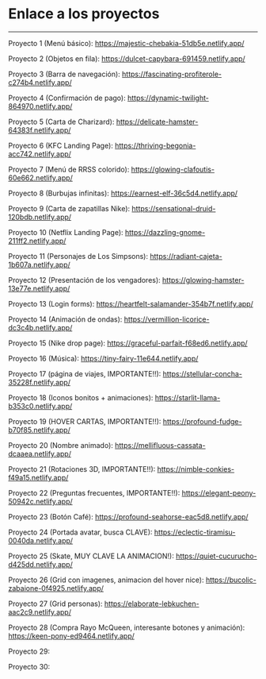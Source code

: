 # Enlace a los proyectos

---

Proyecto 1 (Menú básico): https://majestic-chebakia-51db5e.netlify.app/

Proyecto 2 (Objetos en fila): https://dulcet-capybara-691459.netlify.app/

Proyecto 3 (Barra de navegación): https://fascinating-profiterole-c274b4.netlify.app/

Proyecto 4 (Confirmación de pago): https://dynamic-twilight-864970.netlify.app/

Proyecto 5 (Carta de Charizard): https://delicate-hamster-64383f.netlify.app/

Proyecto 6 (KFC Landing Page): https://thriving-begonia-acc742.netlify.app/

Proyecto 7 (Menú de RRSS colorido): https://glowing-clafoutis-60e662.netlify.app/

Proyecto 8 (Burbujas infinitas): https://earnest-elf-36c5d4.netlify.app/

Proyecto 9 (Carta de zapatillas Nike): https://sensational-druid-120bdb.netlify.app/

Proyecto 10 (Netflix Landing Page): https://dazzling-gnome-211ff2.netlify.app/

Proyecto 11 (Personajes de Los Simpsons): https://radiant-cajeta-1b607a.netlify.app/

Proyecto 12 (Presentación de los vengadores): https://glowing-hamster-13e77e.netlify.app/

Proyecto 13 (Login forms): https://heartfelt-salamander-354b7f.netlify.app/

Proyecto 14 (Animación de ondas): https://vermillion-licorice-dc3c4b.netlify.app/

Proyecto 15 (Nike drop page):  https://graceful-parfait-f68ed6.netlify.app/

Proyecto 16 (Música): https://tiny-fairy-11e644.netlify.app/

Proyecto 17 (página de viajes, IMPORTANTE!!): https://stellular-concha-35228f.netlify.app/

Proyecto 18 (Iconos bonitos + animaciones): https://starlit-llama-b353c0.netlify.app/

Proyecto 19 (HOVER CARTAS, IMPORTANTE!!): https://profound-fudge-b70f85.netlify.app/

Proyecto 20 (Nombre animado): https://mellifluous-cassata-dcaaea.netlify.app/

Proyecto 21 (Rotaciones 3D, IMPORTANTE!!): https://nimble-conkies-f49a15.netlify.app/

Proyecto 22 (Preguntas frecuentes, IMPORTANTE!!): https://elegant-peony-50942c.netlify.app/

Proyecto 23 (Botón Café): https://profound-seahorse-eac5d8.netlify.app/

Proyecto 24 (Portada avatar, busca CLAVE): https://eclectic-tiramisu-0040da.netlify.app/

Proyecto 25 (Skate, MUY CLAVE LA ANIMACION!): https://quiet-cucurucho-d425dd.netlify.app/

Proyecto 26 (Grid con imagenes, animacion del hover nice): https://bucolic-zabaione-0f4925.netlify.app/

Proyecto 27 (Grid personas): https://elaborate-lebkuchen-aac2c9.netlify.app/

Proyecto 28 (Compra Rayo McQueen, interesante botones y animación): https://keen-pony-ed9464.netlify.app/

Proyecto 29:

Proyecto 30:
